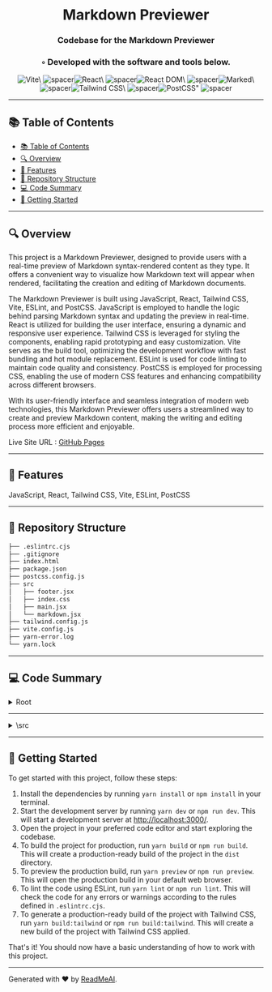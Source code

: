 
  <div align="center">
  <h1 align="center">Markdown Previewer</h1>
  <h3>Codebase for the Markdown Previewer</h3>
  <h3>◦ Developed with the software and tools below.</h3>
  <p align="center"><img src="https://img.shields.io/badge/-Vite-004E89?logo=Vite&style=flat-square" alt='Vite\' />
<img src="https://via.placeholder.com/1/0000/00000000" alt="spacer" /><img src="https://img.shields.io/badge/-React-004E89?logo=React&style=flat-square" alt='React\' />
<img src="https://via.placeholder.com/1/0000/00000000" alt="spacer" /><img src="https://img.shields.io/badge/-React%20DOM-004E89?logo=React%20DOM&style=flat-square" alt='React DOM\' />
<img src="https://via.placeholder.com/1/0000/00000000" alt="spacer" /><img src="https://img.shields.io/badge/-Marked-004E89?logo=Marked&style=flat-square" alt='Marked\' />
<img src="https://via.placeholder.com/1/0000/00000000" alt="spacer" /><img src="https://img.shields.io/badge/-Tailwind%20CSS-004E89?logo=Tailwind%20CSS&style=flat-square" alt='Tailwind CSS\' />
<img src="https://via.placeholder.com/1/0000/00000000" alt="spacer" /><img src="https://img.shields.io/badge/-PostCSS-004E89?logo=PostCSS&style=flat-square" alt='PostCSS"' />
<img src="https://via.placeholder.com/1/0000/00000000" alt="spacer" />
  </p>
  </div>
  
  ---
  ## 📚 Table of Contents
  - [📚 Table of Contents](#-table-of-contents)
  - [🔍 Overview](#-overview)
  - [🌟 Features](#-features)
  - [📁 Repository Structure](#-repository-structure)
  - [💻 Code Summary](#-code-summary)
  - [🚀 Getting Started](#-getting-started)
  
  ---
  
  
  ## 🔍 Overview

 This project is a Markdown Previewer, designed to provide users with a real-time preview of Markdown syntax-rendered content as they type. It offers a convenient way to visualize how Markdown text will appear when rendered, facilitating the creation and editing of Markdown documents.

The Markdown Previewer is built using JavaScript, React, Tailwind CSS, Vite, ESLint, and PostCSS. JavaScript is employed to handle the logic behind parsing Markdown syntax and updating the preview in real-time. React is utilized for building the user interface, ensuring a dynamic and responsive user experience. Tailwind CSS is leveraged for styling the components, enabling rapid prototyping and easy customization. Vite serves as the build tool, optimizing the development workflow with fast bundling and hot module replacement. ESLint is used for code linting to maintain code quality and consistency. PostCSS is employed for processing CSS, enabling the use of modern CSS features and enhancing compatibility across different browsers.

With its user-friendly interface and seamless integration of modern web technologies, this Markdown Previewer offers users a streamlined way to create and preview Markdown content, making the writing and editing process more efficient and enjoyable.

Live Site URL : [GitHub Pages](https://donichristian.github.io/markdown-previewer/)

---

## 🌟 Features

 JavaScript, React, Tailwind CSS, Vite, ESLint, PostCSS

---

## 📁 Repository Structure

```sh
├── .eslintrc.cjs
├── .gitignore
├── index.html
├── package.json
├── postcss.config.js
├── src
│   ├── footer.jsx
│   ├── index.css
│   ├── main.jsx
│   └── markdown.jsx
├── tailwind.config.js
├── vite.config.js
├── yarn-error.log
└── yarn.lock

```

---

## 💻 Code Summary

<details><summary>Root</summary>

| File | Summary |
| ---- | ------- |
| postcss.config.js |  The code defines a JavaScript object with a plugins property that contains two plugins: tailwindcss and autoprefixer |
| tailwind.config.js |  The code defines a Tailwind CSS configuration file, which specifies the content (HTML and JavaScript files to be processed) and the theme (custom styles) to be used in the project. |
| vite.config.js |  The code defines a Vite configuration file that sets up the project's base URL and enables the React plugin for the Vite build tool. |

</details>

---

<details><summary>\src</summary>

| File | Summary |
| ---- | ------- |
| footer.jsx |  The code defines a React component called Footer that returns a footer element with a link to Icons8. |
| main.jsx |  The code creates a React application with a Markdown component and a Footer component, using ReactDOM to render the components in the root element with ID root |
| markdown.jsx |  The code defines a functional component called Markdown that allows the user to input and preview Markdown text, with features such as expanding and collapsing the editor, entering full screen mode, and converting the text to HTML using the marked library. |

</details>

---

## 🚀 Getting Started

 To get started with this project, follow these steps:<br>
1. Install the dependencies by running `yarn install` or `npm install` in your terminal.
2. Start the development server by running `yarn dev` or `npm run dev`. This will start a development server at <http://localhost:3000/>.
3. Open the project in your preferred code editor and start exploring the codebase.
4. To build the project for production, run `yarn build` or `npm run build`. This will create a production-ready build of the project in the `dist` directory.
5. To preview the production build, run `yarn preview` or `npm run preview`. This will open the production build in your default web browser.
6. To lint the code using ESLint, run `yarn lint` or `npm run lint`. This will check the code for any errors or warnings according to the rules defined in `.eslintrc.cjs`.
7. To generate a production-ready build of the project with Tailwind CSS, run `yarn build:tailwind` or `npm run build:tailwind`. This will create a new build of the project with Tailwind CSS applied.

That's it! You should now have a basic understanding of how to work with this project.

---

Generated with ❤️ by [ReadMeAI](https://www.readmeai.co/).
